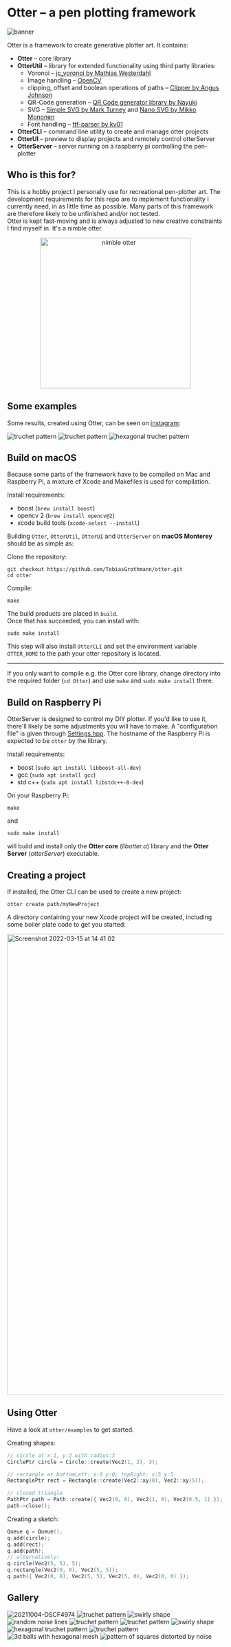 # Otter – a pen plotting framework

![banner](https://user-images.githubusercontent.com/28928394/158377724-c0ce651a-3e40-4e87-a158-67625f359506.png)

Otter is a framework to create generative plotter art. It contains:

- **Otter** – core library
- **OtterUtil** – library for extended functionality using third party libraries:
  - Voronoi – [jc_voronoi by Mathias Westerdahl](https://github.com/JCash/voronoi)
  - Image handling – [OpenCV](https://opencv.org/)
  - clipping, offset and boolean operations of paths – [Clipper by Angus Johnson](http://www.angusj.com/delphi/clipper.php)
  - QR-Code generation – [QR Code generator library by Nayuki](https://github.com/nayuki/QR-Code-generator)
  - SVG – [Simple SVG by Mark Turney](https://github.com/MarkTurney/simple-svg) and [Nano SVG by Mikko Mononen](https://github.com/memononen/nanosvg)
  - Font handling – [ttf-parser by kv01](https://github.com/kv01/ttf-parser)
- **OtterCLI** – command line utility to create and manage otter projects
- **OtterUI** – preview to display projects and remotely control otterServer
- **OtterServer** – server running on a raspberry pi controlling the pen-plotter

## Who is this for?

This is a hobby project I personally use for recreational pen-plotter art. The development requirements for this repo are to implement functionality I currently need, in as little time as possible. Many parts of this framework are therefore likely to be unfinished and/or not tested.<br>Otter is kept fast-moving and is always adjusted to new creative constraints I find myself in. It's a nimble otter.

<p align="center">
	<img src="https://user-images.githubusercontent.com/28928394/158394767-f53f723f-86a3-45d1-84fd-8e63b3a6f897.jpg" alt="nimble otter" width="350"/>
</p>

## Some examples

Some results, created using Otter, can be seen on [instagram](https://www.instagram.com/tobias_grothmann/):

![truchet pattern](https://user-images.githubusercontent.com/28928394/158366954-50e8a964-d1cb-4aa4-ab8a-cc0a1925403c.jpg)
![truchet pattern](https://user-images.githubusercontent.com/28928394/158366290-a5b1fdd1-2b3b-4669-9d10-7ebd00dca64e.jpg)
![hexagonal truchet pattern](https://user-images.githubusercontent.com/28928394/158366314-a822e9c3-e134-4edc-9a4f-c86b8ece1f27.jpg)

## Build on macOS

Because some parts of the framework have to be compiled on Mac and Raspberry Pi, a mixture of Xcode and Makefiles is used for compilation.

Install requirements:

- boost (`brew install boost`)
- opencv 2 (`brew install opencv@2`)
- xcode build tools (`xcode-select --install`)

Building `Otter`, `OtterUtil`, `OtterUI` and `OtterServer` on **macOS Monterey** should be as simple as:

Clone the repository:

```
git checkout https://github.com/TobiasGrothmann/otter.git
cd otter
```

Compile:

```
make
```

The build products are placed in `build`.<br>
Once that has succeeded, you can install with:

```
sudo make install
```

This step will also install `OtterCLI` and set the environment variable `OTTER_HOME` to the path your otter repository is located.

---

If you only want to compile e.g. the Otter core library, change directory into the required folder (`cd Otter`) and use `make` and `sudo make install` there.

## Build on Raspberry Pi

OtterServer is designed to control my DIY plotter. If you'd like to use it, there'll likely be some adjustments you will have to make. A "configuration file" is given through [Settings.hpp](https://github.com/TobiasGrothmann/otter/blob/main/OtterServer/src/OtterServer/Settings.hpp). The hostname of the Raspberry Pi is expected to be `otter` by the library.

Install requirements:

- boost (`sudo apt install libboost-all-dev`)
- gcc (`sudo apt install gcc`)
- std c++ (`sudo apt install libstdc++-8-dev`)

On your Raspberry Pi:

```
make
```

and

```
sudo make install
```

will build and install only the **Otter core** (_libotter.a_) library and the **Otter Server** (_otterServer_) executable.

## Creating a project

If installed, the Otter CLI can be used to create a new project:

```
otter create path/myNewProject
```

A directory containing your new Xcode project will be created, including some boiler plate code to get you started:

<img width="1072" alt="Screenshot 2022-03-15 at 14 41 02" src="https://user-images.githubusercontent.com/28928394/158390513-1ec90cfb-5881-45d4-b453-8d766fea2634.png">

## Using Otter

Have a look at `otter/examples` to get started.

Creating shapes:

```c++
// circle at x:1, y:2 with radius:3
CirclePtr circle = Circle::create(Vec2(1, 2), 3);

// rectangle at bottomLeft: x:0 y:0; topRight: x:5 y:5
RectanglePtr rect = Rectangle::create(Vec2::xy(0), Vec2::xy(5));

// closed triangle
PathPtr path = Path::create({ Vec2(0, 0), Vec2(1, 0), Vec2(0.5, 1) });
path->close();
```

Creating a sketch:

```c++
Queue q = Queue();
q.add(circle);
q.add(rect);
q.add(path);
// alternatively:
q.circle(Vec2(5, 5), 5);
q.rectangle(Vec2(0, 0), Vec2(5, 5));
q.path({ Vec2(0, 0), Vec2(5, 5), Vec2(5, 0), Vec2(0, 0) });
```

## Gallery

![20211004-DSCF4974](https://user-images.githubusercontent.com/28928394/158399767-cab1ad4e-4d46-48b4-ad95-b05a8edf637c.jpg)
![truchet pattern](https://user-images.githubusercontent.com/28928394/158366293-5a5fd4a6-d61d-46fa-ad4c-4759ec53a5a3.jpg)
![swirly shape](https://user-images.githubusercontent.com/28928394/158366297-95e9673c-a57c-4981-aaf0-36b36b7a3532.jpg)
![random noise lines](https://user-images.githubusercontent.com/28928394/158366300-a7241a95-7f8f-4fd3-8206-173f1cb4dba3.jpg)
![truchet pattern](https://user-images.githubusercontent.com/28928394/158366273-a887dba8-4ee4-4eb5-a495-8db5c363d598.jpg)
![truchet pattern](https://user-images.githubusercontent.com/28928394/158366303-854ead3e-03d4-4f17-823e-8a8847b2bb0b.jpg)
![swirly shape](https://user-images.githubusercontent.com/28928394/158366307-1bae2cb3-6eda-4114-b35f-45adc1c8d76c.jpg)
![hexagonal truchet pattern](https://user-images.githubusercontent.com/28928394/158366309-d2844a7b-6216-4835-bcdb-64b70a84a47d.jpg)
![truchet pattern](https://user-images.githubusercontent.com/28928394/158366313-39dec85e-abb1-46d5-ace4-cb8f0e5e2e22.jpg)
![3d balls with hexagonal mesh](https://user-images.githubusercontent.com/28928394/158366316-70ae6ca0-6b57-43ba-a88e-6e39c944f352.jpg)
![pattern of squares distorted by noise](https://user-images.githubusercontent.com/28928394/158366305-bd4a5dab-db85-4eb3-a5ea-9b74188b0dde.jpg)
